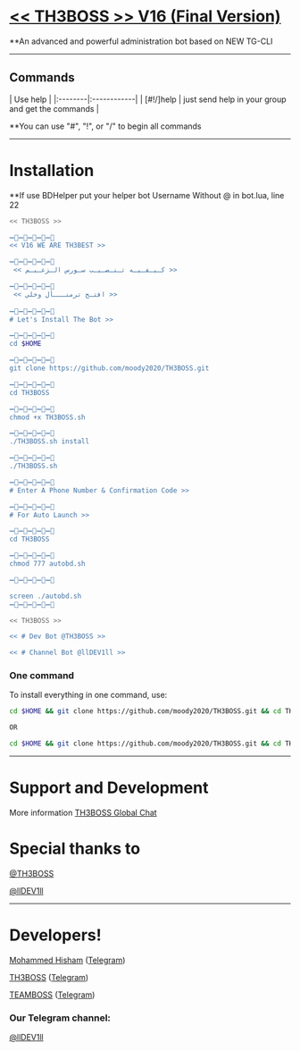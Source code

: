 # [<< TH3BOSS >> V16 (Final Version)](https://telegram.me/llDEV1ll)

**An advanced and powerful administration bot based on NEW TG-CLI


* * *

## Commands

| Use help |
|:--------|:------------|
| [#!/]help | just send help in your group and get the commands |

**You can use "#", "!", or "/" to begin all commands

* * *

# Installation

**If use BDHelper put your helper bot Username Without @ in bot.lua, line 22

```sh
<< TH3BOSS >>

➖🔸➖🔹➖🔸➖🔹➖🔸
<< V16 WE ARE TH3BEST >>

➖🔸➖🔹➖🔸➖🔹➖🔸
 << كـيـفـيـه تـنـصـيـب سـورس الـزعـيـم >>

➖🔸➖🔹➖🔸➖🔹➖🔸
 << افتـح ترمنـــأل وخلي >>
   
➖🔸➖🔹➖🔸➖🔹➖🔸
# Let's Install The Bot >>

➖🔸➖🔹➖🔸➖🔹➖🔸
cd $HOME

➖🔸➖🔹➖🔸➖🔹➖🔸
git clone https://github.com/moody2020/TH3BOSS.git

➖🔸➖🔹➖🔸➖🔹➖🔸
cd TH3BOSS

➖🔸➖🔹➖🔸➖🔹➖🔸
chmod +x TH3BOSS.sh

➖🔸➖🔹➖🔸➖🔹➖🔸
./TH3BOSS.sh install

➖🔸➖🔹➖🔸➖🔹➖🔸
./TH3BOSS.sh 

➖🔸➖🔹➖🔸➖🔹➖🔸
# Enter A Phone Number & Confirmation Code >>

➖🔸➖🔹➖🔸➖🔹➖🔸
# For Auto Launch >>

➖🔸➖🔹➖🔸➖🔹➖🔸
cd TH3BOSS

➖🔸➖🔹➖🔸➖🔹➖🔸
chmod 777 autobd.sh

➖🔸➖🔹➖🔸➖🔹➖🔸

screen ./autobd.sh
➖🔸➖🔹➖🔸➖🔹➖🔸

<< TH3BOSS >>

<< # Dev Bot @TH3BOSS >>

<< # Channel Bot @llDEV1ll >>
```
### One command
To install everything in one command, use:
```sh
cd $HOME && git clone https://github.com/moody2020/TH3BOSS.git && cd TH3BOSS && chmod +x TH3BOSS.sh && ./TH3BOSS.sh install && ./TH3BOSS.sh

OR

cd $HOME && git clone https://github.com/moody2020/TH3BOSS.git && cd TH3BOSS && chmod +x TH3BOSS.sh && ./TH3BOSS.sh install && chmod 777 autobd.sh && screen ./autobd.sh
```

* * *

# Support and Development

More information [TH3BOSS Global Chat](https://t.me/joinchat/A5_fO0OPsgbb_99AkUgWQ)

# Special thanks to
[@TH3BOSS](https://telegram.me/TH3BOSS)

[@llDEV1ll](https://telegram.me/llDEV1ll)

* * *

# Developers!

[Mohammed Hisham](https://github.com/moody2020) ([Telegram](https://telegram.me/TH3BOSS))

[TH3BOSS](https://github.com/moody2020) ([Telegram](https://telegram.me/TH3BOSS))

[TEAMBOSS](https://github.com/moody2020) ([Telegram](https://telegram.me/llDEV1ll))


### Our Telegram channel:

[@llDEV1ll](https://telegram.me/llDEV1ll)
